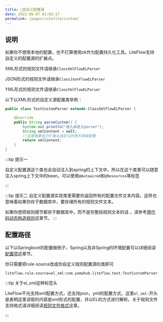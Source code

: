```yaml
---
title: 📙自定义配置源
date: 2022-06-07 01:03:17
permalink: /pages/rulefile/custom/
---
```


## 说明

如果你不想用本地的配置，也不打算使用zk作为配置持久化工具。LiteFlow支持自定义的配置源的扩展点。

XML形式的规则文件请继承`ClassXmlFlowELParser`

JSON形式的规则文件请继承`ClassJsonFlowELParser`

YML形式的规则文件请继承`ClassYmlFlowELParser`

以下以XML形式的自定义源配置类举例：

```java
public class TestCustomParser extends ClassXmlFlowELParser {

	@Override
	public String parseCustom() {
		System.out.println("进入自定义parser");
		String xmlContent = null;
		//这里需要自己扩展从自定义的地方获取配置
		return xmlContent;
	}
}
```

:::tip 提示一

自定义配置源这个类也会自动注入到spring的上下文中，所以在这个类里可以随意注入spring上下文中的bean，可以使用`@Autowired`和`@Resources`等标签

:::

:::tip 提示二
自定义配置源实现类里需要你返回所有的配置文件文本内容。这样也意味着如果你存于数据库中，要存储所有的规则文件文本。

如果你想把规则细节都存于数据库中，而不是存整段规则文本的话 ，请参考[用代码动态构造规则](/en/pages/build/info/)这章节。
:::

## 配置路径

以下以Springboot的配置做例子，Spring以及非Spring的环境配置可以详细阅读[配置项](/en/pages/configuration/info/)这章节。

你只需要把rule-source改成你自定义规则配置源的类即可

```properties
liteflow.rule-source=el_xml:com.yomahub.liteflow.test.TestCustomParser
```

:::tip 关于el_xml这种标签头

LiteFlow不光支持xml配置方式，还支持json，yml的配置方式，这里`el_xml:`开头是表明这里读取的内容是xml形式的配置，并以EL的方式进行解析。关于规则文件支持格式请详细阅读[规则文件格式](/en/pages/rulefile/format/)这章。

:::
